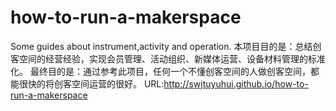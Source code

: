 # how-to-run-a-makerspace
Some guides about instrument,activity and operation. 
本项目目的是：总结创客空间的经营经验，实现会员管理、活动组织、新媒体运营、设备材料管理的标准化。
最终目的是：通过参考此项目，任何一个不懂创客空间的人做创客空间，都能很快的将创客空间运营的很好。
URL:http://swjtuyuhui.github.io/how-to-run-a-makerspace
